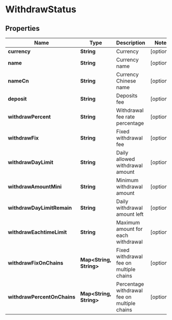
# WithdrawStatus

## Properties

Name | Type | Description | Notes
------------ | ------------- | ------------- | -------------
**currency** | **String** | Currency |  [optional]
**name** | **String** | Currency name |  [optional]
**nameCn** | **String** | Currency Chinese name |  [optional]
**deposit** | **String** | Deposits fee |  [optional]
**withdrawPercent** | **String** | Withdrawal fee rate percentage |  [optional]
**withdrawFix** | **String** | Fixed withdrawal fee |  [optional]
**withdrawDayLimit** | **String** | Daily allowed withdrawal amount |  [optional]
**withdrawAmountMini** | **String** | Minimum withdrawal amount |  [optional]
**withdrawDayLimitRemain** | **String** | Daily withdrawal amount left |  [optional]
**withdrawEachtimeLimit** | **String** | Maximum amount for each withdrawal |  [optional]
**withdrawFixOnChains** | **Map&lt;String, String&gt;** | Fixed withdrawal fee on multiple chains |  [optional]
**withdrawPercentOnChains** | **Map&lt;String, String&gt;** | Percentage withdrawal fee on multiple chains |  [optional]

